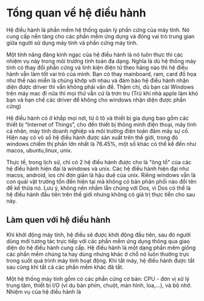 # Tổng quan về hệ điều hành

Hệ điều hành là phần mềm hệ thống quản lý phần cứng của máy tính. Nó cung cấp nền tảng cho các phần mềm ứng dụng và đóng vai trò trung gian giữa người sử dụng máy tính và phần cứng máy tính. 

Một tính năng đáng kinh ngạc của hệ điều hành là nó luôn thực thi các nhiệm vụ này trong môi trường tính toán đa dạng. Nghĩa là dù hệ thống máy tính có thay đổi phần cứng và linh kiện điện tử theo hãng nào thì hệ điều hành vẫn làm tốt vai trò của mình. Bạn có thay mainboard, ram, card đồ họa như thế nào miễn là chúng khớp với nhau và đảm bảo hệ điều hành nhận diện được driver thì vẫn không phải vấn đề. Thậm chí, dù bạn cài Windows trên máy mac đi nữa thì mọi thứ vẫn cứ là trơn tru (Trừ khi nhà apple làm khó bạn và hạn chế các driver để không cho windows nhận diện được phần cứng)

Hệ điều hành có ở khắp mọi nơi, từ ô tô và thiết bị gia dụng bao gồm các thiết bị “Internet of Things”, cho đến thiết bị thông minh điện thoại, máy tính cá nhân, máy tính doanh nghiệp và môi trường điện toán đám mây sự cố. Hiện nay có vô số hệ điều hành được sản xuất trên thế giới, trong đó windows chiếm thị phần lớn nhất là 76.45%, một số khác có thể kể đến như macos, ubuntu,linux, unix. 

Thực tế, trong lịch sử, chỉ có 2 hệ điều hành được cho là "ông tổ" của các hệ điều hành hiện đại là windows và unix. Các hệ điều hành hiện đại như macos, android, ios chỉ đơn giản là hậu duệ của unix. Riêng windows vẫn là con quái vật trường tồn đến hiện tại mà không có bản phân phối nào đổi tên để kế thừa nó. Lưu ý, không nên nhầm lẫn chúng với Dos, vì Dos có thể là hệ điều hành đầu tiên trên thế giới nhưng không có giá trị thực tiễn cho sau này.

## Làm quen với hệ điều hành

Khi khởi động máy tính, hệ điều sẽ được khởi động đầu tiên, sau đó người dùng mới tương tác trực tiếp với các phần mềm ứng dụng thông qua giao diện do hệ điều hành cung cấp. Hệ điều hành là một dạng phần mêm giống các phần mềm chúng ta hay dùng nhưng khác ở chỗ nó luôn thường trực trong suốt quá trình máy tính hoạt động. Khi tắt máy, hệ điều hành được tắt sau cùng khi tất cả các phần mềm khác đã tắt.

Một hệ thống máy tính gồm có các phần cứng cơ bản: CPU - đơn vị xử lý trung tâm, thiết bị I/O (ví dụ bàn phím, chuột, màn hình, loa,...), và bộ nhớ. Nhiệm vụ của hệ điều hành là 